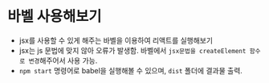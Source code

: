 # 바벨 사용해보기

- jsx를 사용할 수 있게 해주는 바벨을 이용하여 리액트를 실행해보기
- jsx는 js 문법에 맞지 않아 오류가 발생함. 바벨에서 `jsx문법을 createElement 함수로 변경`해주어서 사용 가능.
- `npm start` 명령어로 babel을 실행해볼 수 있으며, `dist` 폴더에 결과물 출력.